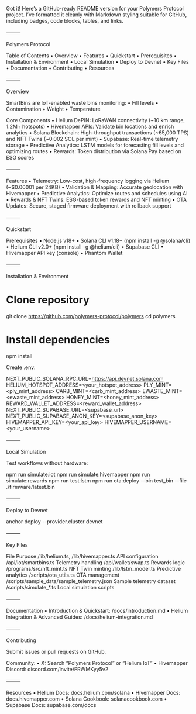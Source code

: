 
Got it! Here’s a GitHub-ready README version for your Polymers Protocol project. I’ve formatted it cleanly with Markdown styling suitable for GitHub, including badges, code blocks, tables, and links.

⸻

 Polymers Protocol

 

 

 


Table of Contents
	•	Overview
	•	Features
	•	Quickstart
	•	Prerequisites
	•	Installation & Environment
	•	Local Simulation
	•	Deploy to Devnet
	•	Key Files
	•	Documentation
	•	Contributing
	•	Resources

⸻

Overview

SmartBins are IoT-enabled waste bins monitoring:
	•	Fill levels
	•	Contamination
	•	Weight
	•	Temperature

Core Components
	•	Helium DePIN: LoRaWAN connectivity (~10 km range, 1.2M+ hotspots)
	•	Hivemapper APIs: Validate bin locations and enrich analytics
	•	Solana Blockchain: High-throughput transactions (~65,000 TPS) and NFT Twins (~0.002 SOL per mint)
	•	Supabase: Real-time telemetry storage
	•	Predictive Analytics: LSTM models for forecasting fill levels and optimizing routes
	•	Rewards: Token distribution via Solana Pay based on ESG scores

⸻

Features
	•	Telemetry: Low-cost, high-frequency logging via Helium (~$0.00001 per 24KB)
	•	Validation & Mapping: Accurate geolocation with Hivemapper
	•	Predictive Analytics: Optimize routes and schedules using AI
	•	Rewards & NFT Twins: ESG-based token rewards and NFT minting
	•	OTA Updates: Secure, staged firmware deployment with rollback support

⸻

Quickstart

Prerequisites
	•	Node.js v18+
	•	Solana CLI v1.18+ (npm install -g @solana/cli)
	•	Helium CLI v2.0+ (npm install -g @helium/cli)
	•	Supabase CLI
	•	Hivemapper API key (console)
	•	Phantom Wallet

⸻

Installation & Environment

# Clone repository
git clone https://github.com/polymers-protocol/polymers
cd polymers

# Install dependencies
npm install

Create .env:

NEXT_PUBLIC_SOLANA_RPC_URL=https://api.devnet.solana.com
HELIUM_HOTSPOT_ADDRESS=<your_hotspot_address>
PLY_MINT=<ply_mint_address>
CARB_MINT=<carb_mint_address>
EWASTE_MINT=<ewaste_mint_address>
HONEY_MINT=<honey_mint_address>
REWARD_WALLET_ADDRESS=<reward_wallet_address>
NEXT_PUBLIC_SUPABASE_URL=<supabase_url>
NEXT_PUBLIC_SUPABASE_ANON_KEY=<supabase_anon_key>
HIVEMAPPER_API_KEY=<your_api_key>
HIVEMAPPER_USERNAME=<your_username>


⸻

Local Simulation

Test workflows without hardware:

npm run simulate:iot
npm run simulate:hivemapper
npm run simulate:rewards
npm run test:lstm
npm run ota:deploy --bin test_bin --file ./firmware/latest.bin


⸻

Deploy to Devnet

anchor deploy --provider.cluster devnet


⸻

Key Files

File	Purpose
/lib/helium.ts, /lib/hivemapper.ts	API configuration
/api/iot/smartbins.ts	Telemetry handling
/api/wallet/swap.ts	Rewards logic
/programs/src/nft_mint.ts	NFT Twin minting
/lib/lstm_model.ts	Predictive analytics
/scripts/ota_utils.ts	OTA management
/scripts/sample_data/sample_telemetry.json	Sample telemetry dataset
/scripts/simulate_*.ts	Local simulation scripts


⸻

Documentation
	•	Introduction & Quickstart: /docs/introduction.md
	•	Helium Integration & Advanced Guides: /docs/helium-integration.md

⸻

Contributing

Submit issues or pull requests on GitHub.

Community:
	•	X: Search “Polymers Protocol” or “Helium IoT”
	•	Hivemapper Discord: discord.com/invite/FRWMKyy5v2

⸻

Resources
	•	Helium Docs: docs.helium.com/solana
	•	Hivemapper Docs: docs.hivemapper.com
	•	Solana Cookbook: solanacookbook.com
	•	Supabase Docs: supabase.com/docs
